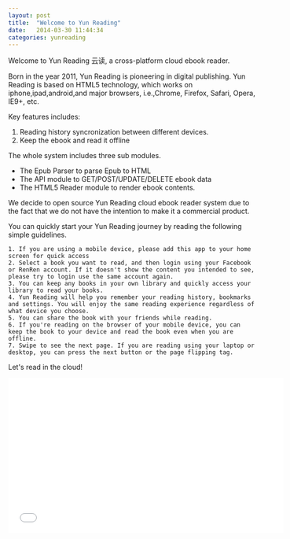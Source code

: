 ```yaml
---
layout: post
title:  "Welcome to Yun Reading"
date:   2014-03-30 11:44:34
categories: yunreading
---
```


Welcome to Yun Reading 云读, a cross-platform cloud ebook reader.

Born in the year 2011, Yun Reading is pioneering in digital publishing. Yun Reading is based on HTML5 technology, which works on iphone,ipad,android,and major browsers, i.e.,Chrome, Firefox, Safari, Opera, IE9+, etc.

Key features includes:

1. Reading history syncronization between different devices.
2. Keep the ebook and read it offline

The whole system includes three sub modules. 

- The Epub Parser to parse Epub to HTML
- The API module to GET/POST/UPDATE/DELETE ebook data
- The HTML5 Reader module to render ebook contents.


We decide to open source Yun Reading cloud ebook reader system due to the fact that we do not have the intention to make it a commercial product.

You can quickly start your Yun Reading journey by reading the following simple guidelines.
 
	1. If you are using a mobile device, please add this app to your home screen for quick access
	2. Select a book you want to read, and then login using your Facebook or RenRen account. If it doesn't show the content you intended to see, please try to login use the same account again.
	3. You can keep any books in your own library and quickly access your library to read your books.
	4. Yun Reading will help you remember your reading history, bookmarks and settings. You will enjoy the same reading experience regardless of what device you choose.
	5. You can share the book with your friends while reading.
	6. If you're reading on the browser of your mobile device, you can keep the book to your device and read the book even when you are offline.
	7. Swipe to see the next page. If you are reading using your laptop or desktop, you can press the next button or the page flipping tag.
Let's read in the cloud!

<iframe width="560" height="315" src="//www.youtube.com/embed/I-NCLltfDnA" frameborder="0" allowfullscreen></iframe>
